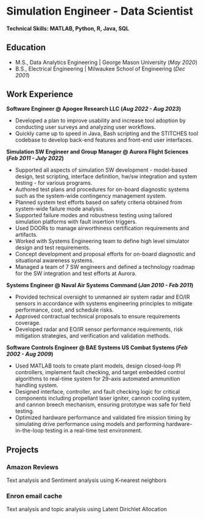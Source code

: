 # Simulation Engineer - Data Scientist

#### Technical Skills: MATLAB, Python, R, Java, SQL

## Education
- M.S., Data Analytics Engineering	| George Mason University (_May 2020_)	 			        		
- B.S., Electrical Engineering | Milwaukee School of Engineering (_Dec 2001_)

## Work Experience
**Software Engineer @ Apogee Research LLC (_Aug 2022 - Aug 2023_)**
- Developed a plan to improve usability and increase tool adoption by conducting user surveys and analyzing user workflows.
- Quickly came up to speed in Java, Bash scripting and the STITCHES tool codebase to develop back-end features and front-end user interfaces.

**Simulation SW Engineer and Group Manager @ Aurora Flight Sciences (_Feb 2011 - July 2022_)**
- Supported all aspects of simulation SW development - model-based design, test scripting, interface definition, hw/sw integration and system testing - for various programs.
- Authored test plans and procedures for on-board diagnostic systems such as the system-wide contingency management system.
- Planned system test efforts based on safety criteria obtained from system-wide failure mode analysis.
- Supported failure modes and robustness testing using tailored simulation platforms with fault insertion triggers.
- Used DOORs to manage airworthiness certification requirements and artifacts.
- Worked with Systems Engineering team to define high level simulator design and test requirements.
- Concept development and proposal efforts for on-board diagnostic and situational awareness systems.
- Managed a team of 7 SW engineers and defined a technology roadmap for the SW integration and test efforts at Aurora.

**Systems Engineer @ Naval Air Systems Command (_Jan 2010 - Feb 2011_)**
- Provided technical oversight to unmanned air system radar and EO/IR sensors in accordance with systems engineering principles to mitigate performance, cost, and schedule risks.
- Approved contractual technical proposals to ensure requirements coverage.
- Developed radar and EO/IR sensor performance requirements, risk mitigation strategies, and verification and validation methods.

**Software Controls Engineer @ BAE Systems US Combat Systems (_Feb 2002 - Aug 2009_)**
- Used MATLAB tools to create plant models, design closed-loop PI controllers, implement fault checking, and target embedded control algorithms to real-time system for 29-axis automated ammunition handling system.
- Designed interface, controller, and fault checking logic for critical components including propellant laser igniter, cannon cooling system, and cannon breech mechanism, ensuring prototype was safe for field testing.
- Optimized hardware performance and validated fire mission timing by simulating drive performance using models and performing hardware-in-the-loop testing in a real-time test environment.



## Projects
### Amazon Reviews 

Text analysis and Sentiment analysis using K-nearest neighbors


### Enron email cache

Text analysis and topic analysis using Latent Dirichlet Allocation

